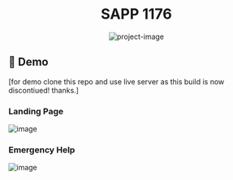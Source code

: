 

<h1 align="center" id="title">SAPP 1176</h1>

<p align="center"><img src="https://socialify.git.ci/ShiiiivanshSingh/TECHNOVATION-HACKATHON-2025-Entry/image?custom_description=Team+SAPP-1176&amp;description=1&amp;language=1&amp;name=1&amp;stargazers=1&amp;theme=Dark" alt="project-image"></p>

<h2>🚀 Demo</h2>

[for demo clone this repo and use live server as this build is now discontiued! thanks.]



### Landing Page
![image](https://github.com/user-attachments/assets/34592922-fdc6-429c-ab2a-110770eb3b0c)
### Emergency Help
![image](https://github.com/user-attachments/assets/10222b70-4305-441d-a7d6-47751d620fa8)

